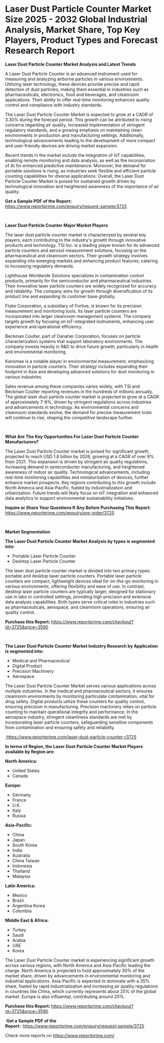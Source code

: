<p><h1>Laser Dust Particle Counter Market Size 2025 - 2032 Global Industrial Analysis, Market Share, Top Key Players, Product Types and Forecast Research Report</h1></p><p><strong>Laser Dust Particle Counter Market Analysis and Latest Trends</strong></p>
<p><p>A Laser Dust Particle Counter is an advanced instrument used for measuring and analyzing airborne particles in various environments. Utilizing laser technology, these devices provide precise and rapid detection of dust particles, making them essential in industries such as pharmaceuticals, electronics, food and beverages, and cleanroom applications. Their ability to offer real-time monitoring enhances quality control and compliance with industry standards.</p><p>The Laser Dust Particle Counter Market is expected to grow at a CAGR of 3.30% during the forecast period. This growth can be attributed to rising concerns regarding air quality, increased implementation of stringent regulatory standards, and a growing emphasis on maintaining clean environments in production and manufacturing settings. Additionally, technological advancements leading to the development of more compact and user-friendly devices are driving market expansion. </p><p>Recent trends in the market include the integration of IoT capabilities, enabling remote monitoring and data analysis, as well as the incorporation of AI for enhanced predictive maintenance. Moreover, the demand for portable solutions is rising, as industries seek flexible and efficient particle counting capabilities for diverse applications. Overall, the Laser Dust Particle Counter Market is poised for sustained growth driven by technological innovation and heightened awareness of the importance of air quality.</p></p>
<p><strong>Get a Sample PDF of the Report:&nbsp;</strong> <a href="https://www.reportprime.com/enquiry/request-sample/3725?utm_campaign=2804&utm_medium=2&utm_source=Github&utm_content=ia&utm_term=18032025&utm_id=laser-dust-particle-counter">https://www.reportprime.com/enquiry/request-sample/3725</a></p>
<p>&nbsp;</p>
<p><strong>Laser Dust Particle Counter Major Market Players</strong></p>
<p><p>The laser dust particle counter market is characterized by several key players, each contributing to the industry's growth through innovative products and technology. TSI Inc. is a leading player known for its advanced particle counters and aerosol measurement solutions, focusing on the pharmaceutical and cleanroom sectors. Their growth strategy involves expanding into emerging markets and enhancing product features, catering to increasing regulatory demands.</p><p>Lighthouse Worldwide Solutions specializes in contamination control products, primarily for the semiconductor and pharmaceutical industries. Their innovative laser particle counters are widely recognized for accuracy and reliability. The company aims for growth through diversification of its product line and expanding its customer base globally.</p><p>Fluke Corporation, a subsidiary of Fortive, is known for its precision measurement and monitoring tools. Its laser particle counters are incorporated into larger cleanroom management systems. The company targets growth by focusing on IoT-integrated instruments, enhancing user experience and operational efficiency.</p><p>Beckman Coulter, part of Danaher Corporation, focuses on particle characterization systems that support laboratory environments. The company invests heavily in R&D to drive future growth, particularly in health and environmental monitoring.</p><p>Kanomax is a notable player in environmental measurement, emphasizing innovation in particle counters. Their strategy includes expanding their footprint in Asia and developing advanced solutions for dust monitoring in various industries.</p><p>Sales revenue among these companies varies widely, with TSI and Beckman Coulter reporting revenues in the hundreds of millions annually. The global laser dust particle counter market is projected to grow at a CAGR of approximately 7-8%, driven by stringent regulations across industries and advancements in technology. As environmental concerns and cleanroom standards evolve, the demand for precise measurement tools will continue to rise, shaping the competitive landscape further.</p></p>
<p>&nbsp;</p>
<p><strong>What Are The Key Opportunities For Laser Dust Particle Counter Manufacturers?</strong></p>
<p><p>The Laser Dust Particle Counter market is poised for significant growth, projected to reach USD 1.8 billion by 2026, growing at a CAGR of over 8% from 2021. This expansion is driven by stringent air quality regulations, increasing demand in semiconductor manufacturing, and heightened awareness of indoor air quality. Technological advancements, including real-time monitoring capabilities and miniaturization of devices, further enhance market prospects. Key regions contributing to this growth include North America and Asia-Pacific, fueled by industrialization and urbanization. Future trends will likely focus on IoT integration and enhanced data analytics to support environmental sustainability initiatives.</p></p>
<p><strong>Inquire or Share Your Questions If Any Before Purchasing This Report:</strong> <a href="https://www.reportprime.com/enquiry/pre-order/3725?utm_campaign=2804&utm_medium=2&utm_source=Github&utm_content=ia&utm_term=18032025&utm_id=laser-dust-particle-counter">https://www.reportprime.com/enquiry/pre-order/3725</a></p>
<p>&nbsp;</p>
<p><strong>Market Segmentation</strong></p>
<p><strong>The Laser Dust Particle Counter Market Analysis by types is segmented into:</strong></p>
<p><ul><li>Portable Laser Particle Counter</li><li>Desktop Laser Particle Counter</li></ul></p>
<p><p>The laser dust particle counter market is divided into two primary types: portable and desktop laser particle counters. Portable laser particle counters are compact, lightweight devices ideal for on-the-go monitoring in various environments, offering flexibility and ease of use. In contrast, desktop laser particle counters are typically larger, designed for stationary use in labs or controlled settings, providing high precision and extensive data analysis capabilities. Both types serve critical roles in industries such as pharmaceuticals, aerospace, and cleanroom operations, ensuring air quality control.</p></p>
<p><strong>Purchase this Report:&nbsp;</strong><a href="https://www.reportprime.com/checkout?id=3725&price=3590&utm_campaign=2804&utm_medium=2&utm_source=Github&utm_content=ia&utm_term=18032025&utm_id=laser-dust-particle-counter">https://www.reportprime.com/checkout?id=3725&price=3590</a></p>
<p>&nbsp;</p>
<p><strong>The Laser Dust Particle Counter Market Industry Research by Application is segmented into:</strong></p>
<p><ul><li>Medical and Pharmaceutical</li><li>Digital Product</li><li>Precision Machinery</li><li>Aerospace</li></ul></p>
<p><p>The Laser Dust Particle Counter Market serves various applications across multiple industries. In the medical and pharmaceutical sectors, it ensures cleanroom environments by monitoring particulate contamination, vital for drug safety. Digital products utilize these counters for quality control, ensuring precision in manufacturing. Precision machinery relies on particle counting to maintain operational integrity and performance. In the aerospace industry, stringent cleanliness standards are met by incorporating laser particle counters, safeguarding sensitive components from contamination and ensuring safety and reliability.</p></p>
<p><a href="https://www.reportprime.com/laser-dust-particle-counter-r3725?utm_campaign=2804&utm_medium=2&utm_source=Github&utm_content=ia&utm_term=18032025&utm_id=laser-dust-particle-counter">&nbsp;https://www.reportprime.com/laser-dust-particle-counter-r3725</a></p>
<p><strong>In terms of Region, the Laser Dust Particle Counter Market Players available by Region are:</strong></p>
<p>
    <p> <strong> North America: </strong>
        <ul>
            <li>United States</li>
            <li>Canada</li>
        </ul>
        </p> 
    <p> <strong> Europe: </strong>
        <ul>
            <li>Germany</li>
            <li>France</li>
            <li>U.K.</li>
            <li>Italy</li>
            <li>Russia</li>
        </ul>
        </p> 
    <p> <strong> Asia-Pacific: </strong>
        <ul>
            <li>China</li>
            <li>Japan</li>
            <li>South Korea</li>
            <li>India</li>
            <li>Australia</li>
            <li>China Taiwan</li>
            <li>Indonesia</li>
            <li>Thailand</li>
            <li>Malaysia</li>
        </ul>
        </p> 
    <p> <strong> Latin America: </strong>
        <ul>
            <li>Mexico</li>
            <li>Brazil</li>
            <li>Argentina Korea</li>
            <li>Colombia</li>
        </ul>
        </p> 
    <p> <strong> Middle East & Africa: </strong>
        <ul>
            <li>Turkey</li>
            <li>Saudi</li>
            <li>Arabia</li>
            <li>UAE</li>
            <li>Korea</li>
        </ul>
    </p>
    </p>
<p><p>The Laser Dust Particle Counter market is experiencing significant growth across various regions, with North America and Asia-Pacific leading the charge. North America is projected to hold approximately 30% of the market share, driven by advancements in environmental monitoring and industrial applications. Asia-Pacific is expected to dominate with a 35% share, fueled by rapid industrialization and increasing air quality regulations in countries like China, which currently represents about 25% of the global market. Europe is also influential, contributing around 20%.</p></p>
<p><strong>Purchase this Report: </strong><a href="https://www.reportprime.com/checkout?id=3725&price=3590&utm_campaign=2804&utm_medium=2&utm_source=Github&utm_content=ia&utm_term=18032025&utm_id=laser-dust-particle-counter">https://www.reportprime.com/checkout?id=3725&price=3590</a></p>
<p>&nbsp;<strong>Get a Sample PDF of the Report:&nbsp;&nbsp;</strong><a href="https://www.reportprime.com/enquiry/request-sample/3725?utm_campaign=2804&utm_medium=2&utm_source=Github&utm_content=ia&utm_term=18032025&utm_id=laser-dust-particle-counter">https://www.reportprime.com/enquiry/request-sample/3725</a></p>
<p><strong></strong></p>
<p>Check more reports on <a href="https://www.reportprime.com/?utm_campaign=2804&utm_medium=2&utm_source=Github&utm_content=ia&utm_term=18032025&utm_id=laser-dust-particle-counter">https://www.reportprime.com/</a></p>